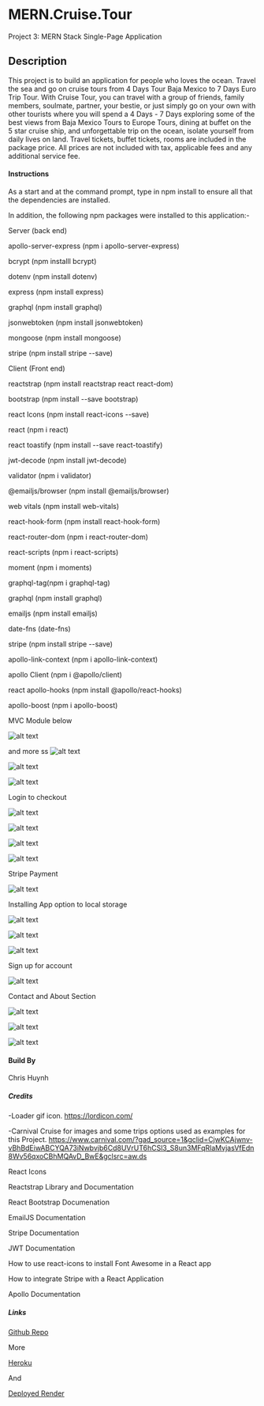 # MERN.Cruise.Tour
Project 3: MERN Stack Single-Page Application

## Description
This project is to build an application for people who loves the ocean. Travel the sea and go on cruise tours from 4 Days Tour Baja Mexico to 7 Days Euro Trip Tour. With Cruise Tour, you can travel with a group of friends, family members, soulmate, partner, your bestie, or just simply go on your own with other tourists where you will spend a 4 Days - 7 Days exploring some of the best views from Baja Mexico Tours to Europe Tours, dining at buffet on the 5 star cruise ship, and unforgettable trip on the ocean, isolate yourself from daily lives on land.  Travel tickets, buffet tickets, rooms are included in the package price.  All prices are not included with tax, applicable fees and any additional service fee.

#### Instructions
As a start and at the command prompt, type in npm install to ensure all that the dependencies are installed.

In addition, the following npm packages were installed to this application:-

Server (back end)

<p>apollo-server-express (npm i apollo-server-express)</p>
<p>bcrypt (npm installl bcrypt)</p>
<p>dotenv (npm install dotenv)</p>
<p>express (npm install express)</p>
<p>graphql (npm install graphql)</p>
<p>jsonwebtoken (npm install jsonwebtoken)</p>
<p>mongoose (npm install mongoose)</p>
<p>stripe (npm install stripe --save)</p>



Client (Front end)

<p>reactstrap (npm install reactstrap react react-dom)</p>
<p>bootstrap (npm install --save bootstrap) </p>
<p>react Icons (npm install react-icons --save)</p>
<p>react (npm i react)</p>
<p>react toastify (npm install --save react-toastify)</p>
<p>jwt-decode (npm install jwt-decode)</p>
<p>validator (npm i validator)</p>
<p>@emailjs/browser (npm install @emailjs/browser)</p>
<p>web vitals (npm install web-vitals)</p>
<p>react-hook-form (npm install react-hook-form)</p>
<p>react-router-dom (npm i react-router-dom)</p>
<p>react-scripts (npm i react-scripts)</p>
<p>moment (npm i moments)</p>
<p>graphql-tag(npm i graphql-tag)</p>
<p>graphql (npm install graphql)</p>
<p>emailjs (npm install emailjs)</p>
<p>date-fns (date-fns)</p>
<p>stripe (npm install stripe --save)</p>
<p>apollo-link-context (npm i apollo-link-context)</p>
<p>apollo Client (npm i @apollo/client)</p>
<p>react apollo-hooks (npm install @apollo/react-hooks)</p>
<p>apollo-boost (npm i apollo-boost)</p>




<p>MVC Module below</p>

![alt text](mvcpattern.png)

and more ss
![alt text](client/public/images/homepage.png)

![alt text](client/public/images/packagespage.png)

![alt text](client/public/images/solopackage.png)

<p>Login to checkout</p>

![alt text](client/public/images/signintocheckout.png)

![alt text](login.png)

![alt text](loginprofile.png)

![alt text](signinchecko.png)

<p>Stripe Payment</p>

![alt text](client/public/images/stripepayment.png)

<p>Installing App option to local storage</p>

![alt text](client/public/images/Appinstall.png) 

![alt text](client/public/images/Appinstall2.png) 

![alt text](client/public/images/Appinstall3.png)



<p>Sign up for account</p>

![alt text](client/public/images/signup.png)



<p>Contact and About Section </p>

![alt text](client/public/images/contactabout.png)






![alt text](family4.png)

![alt text](family7.png)


#### Build By
Chris Huynh


##### Credits
-Loader gif icon.
https://lordicon.com/

-Carnival Cruise for images and some trips options used as examples for this Project.
https://www.carnival.com/?gad_source=1&gclid=CjwKCAjwnv-vBhBdEiwABCYQA73iNwbvjb6Cd8UVrUT6hCSl3_S8un3MFqRlaMvjasVfEdn8Wv56qxoCBhMQAvD_BwE&gclsrc=aw.ds 
    
<p>React Icons</p>
<p>Reactstrap Library and Documentation</p>
<p>React Bootstrap Documenation</p>
<p>EmailJS Documentation</p>
<p>Stripe Documentation</p>
<p>JWT Documentation</p>
<p>How to use react-icons to install Font Awesome in a React app</p> 
<p>How to integrate Stripe with a React Application</p>
<p>Apollo Documentation</p>



##### Links
<a href="https://github.com/ceewizz/MERN.Cruise.Tour/blob/main/README.md"> Github Repo </a>

<p>More</p>

<a href="https://mern-cruise-tour-01efbbed0b66.herokuapp.com/>">Heroku</a>
<p> And </p>
<a href="https://mern-cruise-tour.onrender.com">Deployed Render</a>
